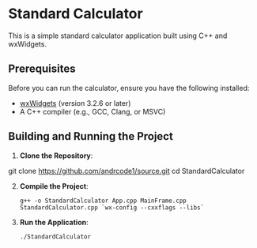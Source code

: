 # Standard Calculator

This is a simple standard calculator application built using C++ and wxWidgets.

## Prerequisites

Before you can run the calculator, ensure you have the following installed:

- [wxWidgets](https://www.wxwidgets.org/downloads/) (version 3.2.6 or later)
- A C++ compiler (e.g., GCC, Clang, or MSVC)

## Building and Running the Project

1. **Clone the Repository**:

git clone https://github.com/andrcode1/source.git
cd StandardCalculator

2. **Compile the Project**:

   ``g++ -o StandardCalculator App.cpp MainFrame.cpp StandardCalculator.cpp `wx-config --cxxflags --libs` ``

3. **Run the Application**:

    ` ./StandardCalculator `
